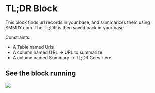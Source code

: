 # TL;DR Block

This block finds url records in your base, and summarizes them using SMMRY.com.
The TL;DR is then saved back in your base.

Constraints:
* A Table named Urls
* A column named URL -> URL to summarize
* A column named Summary -> TL;DR Goes here

## See the block running

<a href="https://www.loom.com/share/5aca1e6911584ee1a86bcd3240f55d8c"> <img style="max-width:300px;" src="https://cdn.loom.com/sessions/thumbnails/5aca1e6911584ee1a86bcd3240f55d8c-with-play.gif"> </a>

